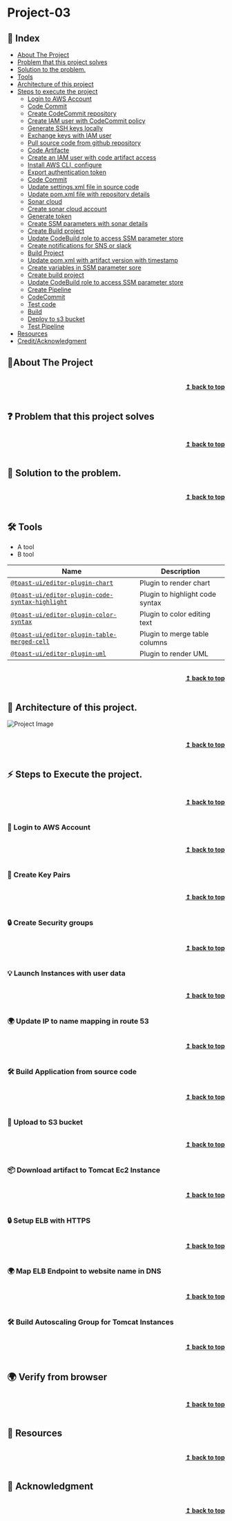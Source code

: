 
# Project-03
## :ledger: Index

- [About The Project](#beginner-about-the-project)
- [Problem that this project solves ](#question-problem-that-this-project-solves)
- [Solution to the problem.](#key-solution-to-the-problem)
- [Tools](#hammer_and_wrench-Tools)
- [Architecture of this project](#house-architecture-of-this-project)
- [Steps to execute the project](#zap-steps-to-execute-the-project)
  - [Login to AWS Account ](#key-login-to-aws-account )
  - [Code Commit](#closed_lock_with_key-create-key-pairs)
  - [Create CodeCommit repository](#lock-create-security-groups)
  - [Create IAM user with CodeCommit policy](#bulb-launch-instances-with-user-data )
  - [Generate SSH keys locally](#earth_africa-update-ip-to-name-mapping-in-route-53)
  - [Exchange keys with IAM user](#hammer_and_wrench-build-application-from-source-code)
  - [Pull source code from github repository ](#rocket-upload-to-S3-bucket)
  - [Code Artifacte](#package-download-artifact-to-tomcat-ec2-instance)
  - [Create an IAM user with code artifact access](#lock-setup-elb-with-https )
  - [Install AWS CLI, configure](#earth_africa-map-elb-endpoint-to-website-name-in-dns)
  - [Export authentication token](#hammer_and_wrench-build-autoscaling-group-for-tomcat-nstances)
  - [Code Commit](#closed_lock_with_key-create-key-pairs)
  - [Update settings.xml file in source code ](#closed_lock_with_key-create-key-pairs)
  - [Update pom.xml file with repository details](#closed_lock_with_key-create-key-pairs)
  - [Sonar cloud ](#closed_lock_with_key-create-key-pairs)
  - [Create sonar cloud account](#closed_lock_with_key-create-key-pairs)
  - [Generate token](#closed_lock_with_key-create-key-pairs)
  - [Create SSM parameters with sonar details](#closed_lock_with_key-create-key-pairs)
  - [Create Build project](#closed_lock_with_key-create-key-pairs)
  - [Update CodeBuild role to access SSM parameter store](#closed_lock_with_key-create-key-pairs)
  - [Create notifications for SNS or slack](#closed_lock_with_key-create-key-pairs)
  - [Build Project](#closed_lock_with_key-create-key-pairs)
  - [Update pom.xml with artifact version with timestamp](#closed_lock_with_key-create-key-pairs)
  - [Create variables in SSM parameter sore](#closed_lock_with_key-create-key-pairs)
  - [Create build project](#closed_lock_with_key-create-key-pairs)
  - [Update CodeBuild role to access SSM parameter store ](#closed_lock_with_key-create-key-pairs)
  - [Create Pipeline](#closed_lock_with_key-create-key-pairs)
  - [CodeCommit](#closed_lock_with_key-create-key-pairs)
  - [Test code](#closed_lock_with_key-create-key-pairs)
  - [Build](#closed_lock_with_key-create-key-pairs)
  - [Deploy to s3 bucket](#closed_lock_with_key-create-key-pairs)
  - [Test Pipeline](#closed_lock_with_key-create-key-pairs)
- [Resources](#page_facing_up-resources)
- [Credit/Acknowledgment](#star2-creditacknowledgment)


## :beginner:About The Project

<br/>
<div align="right">
    <b><a href="#Project-03">↥ back to top</a></b>
</div>
<br/>

## :question: Problem that this project solves 

<br/>
<div align="right">
    <b><a href="#Project-03">↥ back to top</a></b>
</div>
<br/>

## :key: Solution to the problem.

<br/>
<div align="right">
    <b><a href="#Project-03">↥ back to top</a></b>
</div>
<br/>

## :hammer_and_wrench: Tools
- A tool
- B tool

| Name | Description |
| --- | --- |
| [`@toast-ui/editor-plugin-chart`](https://github.com/nhn/tui.editor/tree/master/plugins/chart) | Plugin to render chart |
| [`@toast-ui/editor-plugin-code-syntax-highlight`](https://github.com/nhn/tui.editor/tree/master/plugins/code-syntax-highlight) | Plugin to highlight code syntax |
| [`@toast-ui/editor-plugin-color-syntax`](https://github.com/nhn/tui.editor/tree/master/plugins/color-syntax) | Plugin to color editing text |
| [`@toast-ui/editor-plugin-table-merged-cell`](https://github.com/nhn/tui.editor/tree/master/plugins/table-merged-cell) | Plugin to merge table columns |
| [`@toast-ui/editor-plugin-uml`](https://github.com/nhn/tui.editor/tree/master/plugins/uml) | Plugin to render UML 

<br/>
<div align="right">
    <b><a href="#Project-03">↥ back to top</a></b>
</div>
<br/>


## :beginner: Architecture of this project.

![Project Image](project-image-url)

<br/>
<div align="right">
    <b><a href="#Project-03">↥ back to top</a></b>
</div>
<br/>

## :zap: Steps to Execute the project. 

<br/>
<div align="right">
    <b><a href="#Project-03">↥ back to top</a></b>
</div>
<br/>

### :key: Login to AWS Account

<br/>
<div align="right">
    <b><a href="#Project-03">↥ back to top</a></b>
</div>
<br/>

### :closed_lock_with_key: Create Key Pairs

<br/>
<div align="right">
    <b><a href="#Project-03">↥ back to top</a></b>
</div>
<br/>

### :lock: Create Security groups

<br/>
<div align="right">
    <b><a href="#Project-03">↥ back to top</a></b>
</div>
<br/>

### :bulb: Launch Instances with user data 

<br/>
<div align="right">
    <b><a href="#Project-03">↥ back to top</a></b>
</div>
<br/>

### :earth_africa: Update IP to name mapping in route 53

<br/>
<div align="right">
    <b><a href="#Project-03">↥ back to top</a></b>
</div>
<br/>

### :hammer_and_wrench: Build Application from source code

<br/>
<div align="right">
    <b><a href="#Project-03">↥ back to top</a></b>
</div>
<br/>

### :rocket: Upload to S3 bucket

<br/>
<div align="right">
    <b><a href="#Project-03">↥ back to top</a></b>
</div>
<br/>

### :package: Download artifact to Tomcat Ec2 Instance

<br/>
<div align="right">
    <b><a href="#Project-03">↥ back to top</a></b>
</div>
<br/>

### :lock: Setup ELB with HTTPS 

<br/>
<div align="right">
    <b><a href="#Project-03">↥ back to top</a></b>
</div>
<br/>

### :earth_africa: Map ELB Endpoint to website name in DNS

<br/>
<div align="right">
    <b><a href="#Project-03">↥ back to top</a></b>
</div>
<br/>

### :hammer_and_wrench: Build Autoscaling Group for Tomcat Instances

<br/>
<div align="right">
    <b><a href="#Project-03">↥ back to top</a></b>
</div>
<br/>

## :earth_africa: Verify from browser

<br/>
<div align="right">
    <b><a href="#Project-03">↥ back to top</a></b>
</div>
<br/>


## :page_facing_up: Resources

<br/>
<div align="right">
    <b><a href="#Project-03">↥ back to top</a></b>
</div>
<br/>


## :star2: Acknowledgment


<br/>
<div align="right">
    <b><a href="#Project-03">↥ back to top</a></b>
</div>
<br/>

